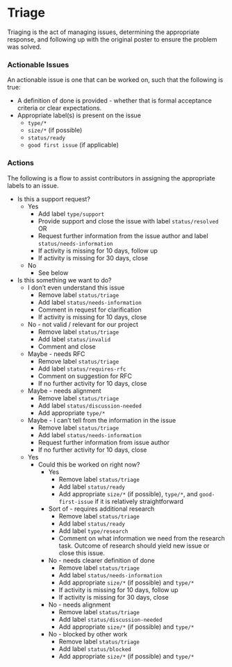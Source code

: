 # Triage

Triaging is the act of managing issues, determining the appropriate response, and following up with the original poster to ensure the problem was solved.

### Actionable Issues

An actionable issue is one that can be worked on, such that the following is true:

- A definition of done is provided - whether that is formal acceptance criteria or clear expectations.
- Appropriate label(s) is present on the issue
    - `type/*`
    - `size/*` (if possible)
    - `status/ready`
    - `good first issue` (if applicable)

### Actions

The following is a flow to assist contributors in assigning the appropriate labels to an issue.

- Is this a support request?
    - Yes
        - Add label `type/support`
        - Provide support and close the issue with label `status/resolved`\
          OR 
        - Request further information from the issue author and label `status/needs-information`
        - If activity is missing for 10 days, follow up
        - If activity is missing for 30 days, close
    - No
        - See below
- Is this something we want to do?
    - I don’t even understand this issue
        - Remove label `status/triage`
        - Add label `status/needs-information`
        - Comment in request for clarification
        - If activity is missing for 10 days, close
    - No - not valid / relevant for our project
        - Remove label `status/triage`
        - Add label `status/invalid`
        - Comment and close
    - Maybe - needs RFC
        - Remove label `status/triage`
        - Add label `status/requires-rfc`
        - Comment on suggestion for RFC
        - If no further activity for 10 days, close
    - Maybe - needs alignment
        - Remove label `status/triage`
        - Add label `status/discussion-needed`
        - Add appropriate `type/*`
    - Maybe - I can’t tell from the information in the issue
        - Remove label `status/triage`
        - Add label `status/needs-information`
        - Request further information from issue author
        - If no further activity for 10 days, close
    - Yes
        - Could this be worked on right now?
            - Yes
                - Remove label `status/triage`
                - Add label `status/ready`
                - Add appropriate `size/*` (if possible), `type/*`, and `good-first-issue` if it is relatively straightforward
            - Sort of - requires additional research
                - Remove label `status/triage`
                - Add label `status/ready`
                - Add label `type/research`
                - Comment on what information we need from the research task. Outcome of research should yield new issue or close this issue.
            - No - needs clearer definition of done
                - Remove label `status/triage`
                - Add label `status/needs-information`
                - Add appropriate `size/*` (if possible) and `type/*`
                - If activity is missing for 10 days, follow up 
                - If activity is missing for 30 days, close 
            - No - needs alignment
                - Remove label `status/triage`
                - Add label `status/discussion-needed`
                - Add appropriate `size/*` (if possible) and `type/*`
            - No - blocked by other work
                - Remove label `status/triage`
                - Add label `status/blocked`
                - Add appropriate `size/*` (if possible) and `type/*`
